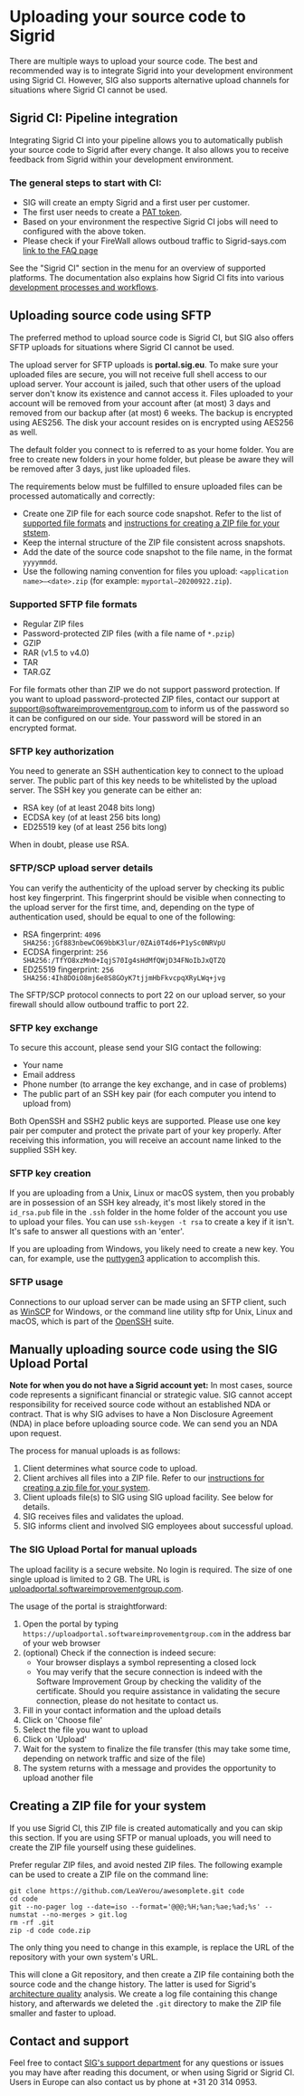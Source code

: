 # Uploading your source code to Sigrid

There are multiple ways to upload your source code. The best and recommended way is to integrate Sigrid into your development environment using Sigrid CI. However, SIG also supports alternative upload channels for situations where Sigrid CI cannot be used.

<sig-toc></sig-toc>

## Sigrid CI: Pipeline integration

Integrating Sigrid CI into your pipeline allows you to automatically publish your source code to Sigrid after every change. It also allows you to receive feedback from Sigrid within your development environment.

### The general steps to start with CI:

- SIG will create an empty Sigrid and a first user per customer.
- The first user needs to create a [PAT token](../organization-integration/authentication-tokens.md).
- Based on your environment the respective Sigrid CI jobs will need to configured with the above token.
- Please check if your FireWall allows outboud traffic to Sigrid-says.com [link to the FAQ page](../capabilities/faq.md)

See the "Sigrid CI" section in the menu for an overview of supported platforms. The documentation also explains how Sigrid CI fits into various [development processes and workflows](../sigridci-integration/development-workflows.md).

## Uploading source code using SFTP

The preferred method to upload source code is Sigrid CI, but SIG also offers SFTP uploads for situations where Sigrid CI cannot be used.

The upload server for SFTP uploads is **portal.sig.eu**. To make sure your uploaded files are secure, you will not receive full shell access to our upload server. Your account is jailed, such that other users of the upload server don't know its existence and cannot access it. Files uploaded to your account will be removed from your account after (at most) 3 days and removed from our backup after (at most) 6 weeks. The backup is encrypted using AES256. The disk your account resides on is encrypted using AES256 as well.

The default folder you connect to is referred to as your home folder. You are free to create new folders in your home folder, but please be aware they will be removed after 3 days, just like uploaded files.

The requirements below must be fulfilled to ensure uploaded files can be processed automatically and correctly:

- Create one ZIP file for each source code snapshot. Refer to the list of [supported file formats](#supported-sftp-file-formats) and [instructions for creating a ZIP file for your ststem](#creating-a-zip-file-for-your-system).
- Keep the internal structure of the ZIP file consistent across snapshots.
- Add the date of the source code snapshot to the file name, in the format `yyyymmdd`.
- Use the following naming convention for files you upload: `<application name>–<date>.zip` (for example: `myportal–20200922.zip`).

### Supported SFTP file formats

- Regular ZIP files
- Password-protected ZIP files (with a file name of `*.pzip`)
- GZIP
- RAR (v1.5 to v4.0)
- TAR
- TAR.GZ

For file formats other than ZIP we do not support password protection. If you want to upload password-protected ZIP files, contact our support at [support@softwareimprovementgroup.com](mailto:support@softwareimprovementgroup.com) to inform us of the password so it can be configured on our side. Your password will be stored in an encrypted format.

### SFTP key authorization

You need to generate an SSH authentication key to connect to the upload server. The public part of this key needs to be whitelisted by the upload server. The SSH key you generate can be either an:

- RSA key (of at least 2048 bits long)
- ECDSA key (of at least 256 bits long)
- ED25519 key (of at least 256 bits long)

When in doubt, please use RSA.

### SFTP/SCP upload server details

You can verify the authenticity of the upload server by checking its public host key fingerprint. This fingerprint should be visible when connecting to the upload server for the first time, and, depending on the type of authentication used, should be equal to one of the following:

- RSA fingerprint: `4096 SHA256:jGf883nbewCO69bbK3lur/0ZAi0T4d6+P1ySc0NRVpU`
- ECDSA fingerprint: `256 SHA256:/TfYO8xzMn0+IqjS70Ig4sHdMfQWjD34FNoIbJxQTZQ`
- ED25519 fingerprint: `256 SHA256:4Ih8DOiO8mj6e8S8GOyK7tjjmHbFkvcpqXRyLWq+jvg`

The SFTP/SCP protocol connects to port 22 on our upload server, so your firewall should allow outbound traffic to port 22.

### SFTP key exchange

To secure this account, please send your SIG contact the following:

- Your name
- Email address
- Phone number (to arrange the key exchange, and in case of problems)
- The public part of an SSH key pair (for each computer you intend to upload from)

Both OpenSSH and SSH2 public keys are supported. Please use one key pair per computer and protect the private part of your key properly. After receiving this information, you will receive an account name linked to the supplied SSH key.

### SFTP key creation

If you are uploading from a Unix, Linux or macOS system, then you probably are in possession of an SSH key already, it's most likely stored in the `id_rsa.pub` file in the `.ssh` folder in the home folder of the account you use to upload your files. You can use `ssh-keygen -t rsa` to create a key if it isn't. It's safe to answer all questions with an 'enter'.

If you are uploading from Windows, you likely need to create a new key. You can, for example, use the [puttygen3](https://www.chiark.greenend.org.uk/~sgtatham/putty/latest.html) application to accomplish this.

### SFTP usage

Connections to our upload server can be made using an SFTP client, such as [WinSCP](http://winscp.net/eng/index.php) for Windows, or the command line utility sftp for Unix, Linux and macOS, which is part of the [OpenSSH](http://www.openssh.com) suite.

## Manually uploading source code using the SIG Upload Portal

**Note for when you do not have a Sigrid account yet:** In most cases, source code represents a significant financial or strategic value. SIG cannot accept responsibility for received source code without an established NDA or contract. That is why SIG advises to have a Non Disclosure Agreement (NDA) in place before uploading source code. We can send you an NDA upon request.

The process for manual uploads is as follows:

1. Client determines what source code to upload.
2. Client archives all files into a ZIP file. Refer to our [instructions for creating a zip file for your system](#creating-a-zip-file-for-your-system).
3. Client uploads file(s) to SIG using SIG upload facility. See below for details.
4. SIG receives files and validates the upload.
5. SIG informs client and involved SIG employees about successful upload.

### The SIG Upload Portal for manual uploads

The upload facility is a secure website. No login is required. The size of one single upload is limited to 2 GB. The URL is [uploadportal.softwareimprovementgroup.com](https://uploadportal.softwareimprovementgroup.com/).

The usage of the portal is straightforward:

1. Open the portal by typing `https://uploadportal.softwareimprovementgroup.com` in the address bar of your web browser
2. (optional) Check if the connection is indeed secure:
   - Your browser displays a symbol representing a closed lock
   - You may verify that the secure connection is indeed with the Software Improvement Group by checking the validity of the certificate. Should you require assistance in validating the secure connection, please do not hesitate to contact us.
3. Fill in your contact information and the upload details
4. Click on 'Choose file'
5. Select the file you want to upload
6. Click on 'Upload'
7. Wait for the system to finalize the file transfer (this may take some time, depending on network traffic and size of the file)
8. The system returns with a message and provides the opportunity to upload another file

## Creating a ZIP file for your system

If you use Sigrid CI, this ZIP file is created automatically and you can skip this section. If you are using SFTP or manual uploads, you will need to create the ZIP file yourself using these guidelines.

Prefer regular ZIP files, and avoid nested ZIP files. The following example can be used to create a ZIP file on the command line:

```
git clone https://github.com/LeaVerou/awesomplete.git code
cd code
git --no-pager log --date=iso --format='@@@;%H;%an;%ae;%ad;%s' --numstat --no-merges > git.log
rm -rf .git
zip -d code code.zip
```

The only thing you need to change in this example, is replace the URL of the repository with your own system's URL. 

This will clone a Git repository, and then create a ZIP file containing both the source code and the change history. The latter is used for Sigrid's [architecture quality](../capabilities/architecture-quality.md) analysis. We create a log file containing this change history, and afterwards we deleted the `.git` directory to make the ZIP file smaller and faster to upload. 

## Contact and support

Feel free to contact [SIG's support department](mailto:support@softwareimprovementgroup.com) for any questions or issues you may have after reading this document, or when using Sigrid or Sigrid CI. Users in Europe can also contact us by phone at +31 20 314 0953.
